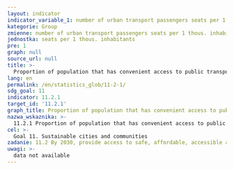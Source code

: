 ```yaml
---
layout: indicator
indicator_variable_1: number of urban transport passengers seats per 1 thous. inhabitants,percentage of the passengers seats adjusted to carrying the disabled persons in total number of passengers seats in urban transport stock (both buses and trams)
kategorie: Group
zmienne: number of urban transport passengers seats per 1 thous. inhabitants,percentage of the passengers seats adjusted to carrying the disabled persons in total number of passengers seats in urban transport stock (both buses and trams)
jednostka: seats per 1 thous. inhabitants
pre: 1
graph: null
source_url: null
title: >-
  Proportion of population that has convenient access to public transport, by sex, age and persons with disabilities
lang: en
permalink: /en/statistics_glob/11-2-1/
sdg_goal: 11
indicator: 11.2.1
target_id: '11.2.1'
graph_title: Proportion of population that has convenient access to public transport, by sex, age and persons with disabilities
nazwa_wskaznika: >-
  11.2.1 Proportion of population that has convenient access to public transport, by sex, age and persons with disabilities
cel: >-
  Goal 11. Sustainable cities and communities
zadanie: 11.2 By 2030, provide access to safe, affordable, accessible and sustainable transport systems for all, improving road safety, notably by expanding public transport, with special attention to the needs of those in vulnerable situations, women, children, persons with disabilities and older persons
uwagi: >-
  data not available
---
```

